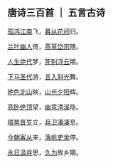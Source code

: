 <style>
.custom-tooltip {
  position: relative;
  display: inline-block;
}

.tooltip-text {
  visibility: hidden;
  background-color: #555;
  color: #fff;
  text-align: center;
  padding: 5px;
  border-radius: 6px;
  position: absolute;
  z-index: 1;
  bottom: 100%; /* Position the tooltip above the text */
  left: 50%;
  margin-left: -60px; /* Center the tooltip */
  opacity: 0;
  transition: opacity 0.3s;
  width: 220px;
  font-size: 18px; /* Set the font size */
}

.custom-tooltip:hover .tooltip-text {
  visibility: visible;
  opacity: .8;
}
</style>

## 唐诗三百首 ｜ 五言古诗

<a href="#" class="custom-tooltip">孤鸿<span class="tooltip-text">
孤鸿海上来，池潢不敢顾。
侧见双翠鸟，巢在三珠树。
矫矫珍木巅，得无金丸惧？
美服患人指，高明逼神恶。
今我游冥冥，弋者何所慕！</span></a><a href="#" class="custom-tooltip">江南<span class="tooltip-text">
江南有丹橘，经冬犹绿林。
岂伊地气暖？自有岁寒心。
可以荐嘉客，奈何阻重深。
运命惟所遇，循环不可寻。
徒言树桃李，此木岂无阴？</span></a>飞，<a href="#" class="custom-tooltip">暮从<span class="tooltip-text">
暮从碧山下，山月随人归。
却顾所来径，苍苍横翠微。
相携及田家，童稚开荆扉。
绿竹入幽径，青萝拂行衣。
欢言得所憩，美酒聊共挥。
长歌吟松风，曲尽河星稀。
我醉君复乐，陶然共忘机。</span></a><a href="#" class="custom-tooltip">花间<span class="tooltip-text">
花间一壶酒，独酌无相亲。
举杯邀明月，对影成三人。
月既不解饮，影徒随我身。
暂伴月将影，行乐须及春。
我歌月徘徊，我舞影零乱。
醒时同交欢，醉后各分散。
永结无情游，相期邈云汉。
</span></a>归。

<a href="#" class="custom-tooltip">兰叶<span class="tooltip-text">
兰叶春葳蕤，桂华秋皎洁。
欣欣此生意，自尔为佳节。
谁知林栖者，闻风坐相悦。
草木有本心，何求美人折！</span></a><a href="#" class="custom-tooltip">幽人<span class="tooltip-text">
幽人归独卧，滞虑洗孤清。
持此谢高鸟，因之传远情。
日夕怀空意，人谁感至精？
飞沉理自隔，何所慰吾诚？
</span></a>倚，</span></a><a href="#" class="custom-tooltip">燕草<span class="tooltip-text">
燕草如碧丝，秦桑低绿枝。
当君怀归日，是妾断肠时。
春风不相识，何事入罗帏。
</span></a><a href="#" class="custom-tooltip">岱宗<span class="tooltip-text">
岱宗夫如何？齐鲁青未了。
造化钟神秀，阴阳割昏晓。
荡胸生曾云，决眦入归鸟。
会当凌绝顶，一览众山小。
</span></a>随。

<a href="#" class="custom-tooltip">人生<span class="tooltip-text">
人生不相见，动如参与商。
今夕复何夕，共此灯烛光。
少壮能几时，鬓发各已苍。
访旧半为鬼，惊呼热中肠。
焉知二十载，重上君子堂。
昔别君未婚，儿女忽成行。
怡然敬父执，问我来何方。
问答未及已，驱儿罗酒浆。
夜雨剪春韭，新炊间黄粱。
主称会面难，一举累十觞。
十觞亦不醉，感子故意长。
明日隔山岳，世事两茫茫。</span></a><a href="#" class="custom-tooltip">绝代<span class="tooltip-text">
绝代有佳人，幽居在空谷。
自云良家子，零落依草木。
关中昔丧乱，兄弟遭杀戮。
官高何足论，不得收骨肉。
世情恶衰歇，万事随转烛。
夫婿轻薄儿，新人美如玉。
合昏尚知时，鸳鸯不独宿。
但见新人笑，那闻旧人哭。
在山泉水清，出山泉水浊。
侍婢卖珠回，牵萝补茅屋。
摘花不插发，采柏动盈掬。
天寒翠袖薄，日暮倚修竹。
</span></a>梦，</span></a><a href="#" class="custom-tooltip">死别<span class="tooltip-text">
死别已吞声，生别常恻恻。
江南瘴疠地，逐客无消息。
故人入我梦，明我长相忆。
君今在罗网，何以有羽翼？
恐非平生魂，路远不可测。
魂来枫林青，魂返关塞黑。
落月满屋梁，犹疑照颜色。
水深波浪阔，无使蛟龙得。
</span></a><a href="#" class="custom-tooltip">浮云<span class="tooltip-text">
浮云终日行，游子久不至。
三夜频梦君，情亲见君意。
告归常局促，苦道来不易。
江湖多风波，舟楫恐失坠。
出门搔白首，若负平生志。
冠盖满京华，斯人独憔悴。
孰云网恢恢，将老身反累。
千秋万岁名，寂寞身后事。
</span></a>期。

<a href="#" class="custom-tooltip">下马<span class="tooltip-text">
下马饮君酒，问君何所之？
君言不得意，归卧南山陲。
但去莫复问，白云无尽时。
</span></a><a href="#" class="custom-tooltip">圣代<span class="tooltip-text">
圣代无隐者，英灵尽来归。
遂令东山客，不得顾采薇。
既至金门远，孰云吾道非。
江淮度寒食，京洛缝春衣。
置酒长安道，同心与我违。
行当浮桂棹，未几拂荆扉。
远树带行客，孤村当落晖。
吾谋适不用，勿谓知音稀。
</span></a>游，<a href="#" class="custom-tooltip">言入<span class="tooltip-text">
言入黄花川，每逐青溪水。
随山将万转，趣途无百里。
声喧乱石中，色静深松里。
漾漾泛菱荇，澄澄映葭苇。
我心素已闲，清川澹如此。
请留磐石上，垂钓将已矣。</span></a><a href="#" class="custom-tooltip">斜光<span class="tooltip-text">
斜光照墟落，穷巷牛羊归。
野老念牧童，倚杖候荆扉。
雉雊麦苗秀，蚕眠桑叶稀。
田夫荷锄立，相见语依依。
即此羡闲逸，怅然吟式微。
</span></a>舞。

<a href="#" class="custom-tooltip">艳色<span class="tooltip-text">
艳色天下重，西施宁久微。
朝为越溪女，暮作吴宫妃。
贱日岂殊众，贵来方悟稀。
邀人傅脂粉，不自著罗衣。
君宠益娇态，君怜无是非。
当时浣纱伴，莫得同车归。
持谢邻家子，效颦安可希。
</span></a><a href="#" class="custom-tooltip">北山<span class="tooltip-text">
北山白云里，隐者自怡悦。
相望试登高，心随雁飞灭。
愁因薄暮起，兴是清秋发。
时见归村人，沙行渡头歇。
天边树若荠，江畔洲如月。
何当载酒来，共醉重阳节。
</span></a>映，<a href="#" class="custom-tooltip">山光<span class="tooltip-text">
山光忽西落，池月渐东上。
散发乘夕凉，开轩卧闲敞。
荷风送香气，竹露滴清响。
欲取鸣琴弹，恨无知音赏。
感此怀故人，终宵劳梦想。
</span></a><a href="#" class="custom-tooltip">夕阳<span class="tooltip-text">
夕阳度西岭，群壑倏已暝。
松月生夜凉，风泉满清听。
樵人归欲尽，烟鸟栖初定。
之子期宿来，孤琴候萝径。
</span></a>辉。

<a href="#" class="custom-tooltip">高卧<span class="tooltip-text">
高卧南斋时，开帷月初吐。
清辉澹水木，演漾在窗户。
荏苒几盈虚，澄澄变今古。
美人清江畔，是夜越吟苦。
千里共如何，微风吹兰杜。
</span></a><a href="#" class="custom-tooltip">绝顶<span class="tooltip-text">
绝顶一茅茨，直上三十里。
扣关无僮仆，窥室唯案几。
若非巾柴车，应是钓秋水。
差池不相见，黾勉空仰止。
草色新雨中，松声晚窗里。
及兹契幽绝，自足荡心耳。
虽无宾主意，颇得清净理。
兴尽方下山，何必待之子。
</span></a>望，<a href="#" class="custom-tooltip">幽意<span class="tooltip-text">
幽意无断绝，此去随所偶。
晚风吹行舟，花路入溪口。
际夜转西壑，隔山望南斗。
潭烟飞溶溶，林月低向后。
生事且弥漫，愿为持竿叟。
</span></a><a href="#" class="custom-tooltip">清溪<span class="tooltip-text">
清溪深不测，隐处唯孤云。
松际露微月，清光犹为君。
茅亭宿花影，药院滋苔纹。
余亦谢时去，西山鸾鹤群。
</span></a>隐。

<a href="#" class="custom-tooltip">塔势<span class="tooltip-text">
塔势如涌出，孤高耸天宫。
登临出世界，磴道盘虚空。
突兀压神州，峥嵘如鬼工。
四角碍白日，七层摩苍穹。
下窥指高鸟，俯听闻惊风。
连山若波涛，奔走似朝东。
青槐夹驰道，宫馆何玲珑。
秋色从西来，苍然满关中。
五陵北原上，万古青濛濛。
净理了可悟，胜因夙所宗。
誓将挂冠去，觉道资无穷。</span></a><a href="#" class="custom-tooltip">昔岁<span class="tooltip-text">
昔岁逢太平，山林二十年。
泉源在庭户，洞壑当门前。
井税有常期，日晏犹得眠。
忽然遭世变，数岁亲戎旃。
今来典斯郡，山夷又纷然。
城小贼不屠，人贫伤可怜。
是以陷邻境，此州独见全。
使臣将王命，岂不如贼焉？
今彼征敛者，迫之如火煎。
谁能绝人命，以作时世贤！
思欲委符节，引竿自刺船。
将家就鱼麦，归老江湖边。</span></a>立，<a href="#" class="custom-tooltip">兵卫<span class="tooltip-text">
兵卫森画戟，宴寝凝清香。
海上风雨至，逍遥池阁凉。
烦疴近消散，嘉宾复满堂。
自惭居处崇，未睹斯民康。
理会是非遣，性达形迹忘。
鲜肥属时禁，蔬果幸见尝。
俯饮一杯酒，仰聆金玉章。
神欢体自轻，意欲凌风翔。
吴中盛文史，群彦今汪洋。
方知大藩地，岂曰财赋疆。</span></a><a href="#" class="custom-tooltip">凄凄<span class="tooltip-text">
凄凄去亲爱，泛泛入烟雾。
归棹洛阳人，残钟广陵树。
今朝此为别，何处还相遇。
世事波上舟，沿洄安得住。
</span></a>息。


<a href="#" class="custom-tooltip">今朝<span class="tooltip-text">
今朝郡斋冷，忽念山中客。
涧底束荆薪，归来煮白石。
欲持一瓢酒，远慰风雨夕。
落叶满空山，何处寻行迹。</span></a><a href="#" class="custom-tooltip">客从<span class="tooltip-text">
客从东方来，衣上灞陵雨。
问客何为来，采山因买斧。
冥冥花正开，飏飏燕新乳。
昨别今已春，鬓丝生几缕。</span></a>来，<a href="#" class="custom-tooltip">落帆<span class="tooltip-text">
落帆逗淮镇，停舫临孤驿。
浩浩风起波，冥冥日沉夕。
人归山郭暗，雁下芦洲白。
独夜忆秦关，听钟未眠客。</span></a><a href="#" class="custom-tooltip">吏舍<span class="tooltip-text">
吏舍跼终年，出郊旷清曙。
杨柳散和风，青山澹吾虑。
依丛适自憩，缘涧还复去。
微雨霭芳原，春鸠鸣何处。
乐幽心屡止，遵事迹犹遽。
终罢斯结庐，慕陶直可庶。</span></a>停。

<a href="#" class="custom-tooltip">永日<span class="tooltip-text">
永日方戚戚，出行复悠悠。
女子今有行，大江溯轻舟。
尔辈苦无恃，抚念益慈柔。
幼为长所育，两别泣不休。
对此结中肠，义往难复留。
自小阙内训，事姑贻我忧。
赖兹托令门，任恤庶无尤。
贫俭诚所尚，资从岂待周。
孝恭遵妇道，容止顺其猷。
别离在今晨，见尔当何秋。
居闲始自遣，临感忽难收。
归来视幼女，零泪缘缨流。</span></a><a href="#" class="custom-tooltip">汲井<span class="tooltip-text">
汲井漱寒齿，清心拂尘服。
闲持贝叶书，步出东斋读。
真源了无取，妄迹世所逐。
遗言冀可冥，缮性何由熟。
道人庭宇静，苔色连深竹。
日出雾露馀，青松如膏沐。
澹然离言说，悟悦心自足。</span></a>思，<a href="#" class="custom-tooltip">久为<span class="tooltip-text">
久为簪组累，幸此南夷谪。
闲依农圃邻，偶似山林客。
晓耕翻露草，夜榜响溪石。
来往不逢人，长歌楚天碧。</span></a>故乡期。
